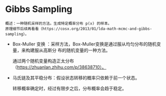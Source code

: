 # Gibbs Sampling

    概述：一种随机采样的方法。生成特定概率分布 p(x) 的样本。
    原理细节后续再看看（https://cosx.org/2013/01/lda-math-mcmc-and-gibbs-sampling）。
    
* Box-Muller 变换 ：采样方法，Box-Muller变换是通过服从均匀分布的随机变量，来构建服从高斯分
布的随机变量的一种方法。

  通过两个随机变量构造正太分布（https://zhuanlan.zhihu.com/p/38638710）。

* 马氏链及其平稳分布：假设状态转移的概率只依赖于前一个状态。

  转移概率确定时，经过有限步之后，分布概率会趋于稳定。
